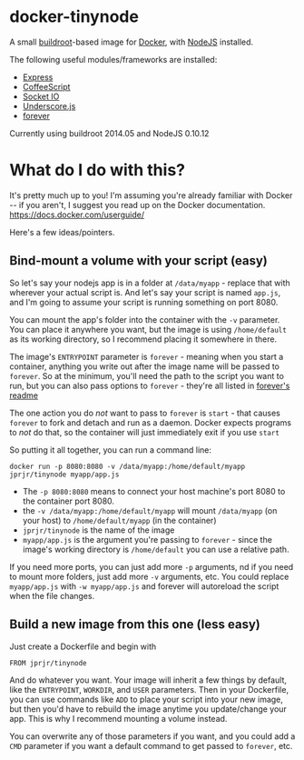 docker-tinynode
=============

A small [buildroot](http://buildroot.uclibc.org/)-based image for [Docker](http://docker.io/), with [NodeJS](http://nodejs.org/) installed.

The following useful modules/frameworks are installed:

* [Express](http://expressjs.com/) 
* [CoffeeScript](http://coffeescript.org/)
* [Socket IO](http://socket.io/)
* [Underscore.js](http://underscorejs.org/)
* [forever](https://github.com/nodejitsu/forever)

Currently using buildroot 2014.05 and NodeJS 0.10.12

# What do I do with this?

It's pretty much up to you! I'm assuming you're already familiar with Docker --
if you aren't, I suggest you read up on the Docker documentation.
https://docs.docker.com/userguide/

Here's a few ideas/pointers.

## Bind-mount a volume with your script (easy)

So let's say your nodejs app is in a folder at `/data/myapp` - replace that with wherever 
your actual script is. And let's say your script is named `app.js`, and I'm going to assume 
your script is running something on port 8080.

You can mount the app's folder into the container with the `-v` parameter. You can place it 
anywhere you want, but the image is using `/home/default` as its working directory, so I 
recommend placing it somewhere in there.

The image's `ENTRYPOINT` parameter is `forever` - meaning when you start a container, anything 
you write out after the image name will be passed to `forever`. So at the minimum, you'll need 
the path to the script you want to run, but you can also pass options to `forever` - they're all 
listed in [forever's readme](https://github.com/nodejitsu/forever/blob/master/README.md)

The one action you do *not* want to pass to `forever` is `start` - that causes `forever` to fork 
and detach and run as a daemon. Docker expects programs to *not* do that, so the container will 
just immediately exit if you use `start`

So putting it all together, you can run a command line:

`docker run -p 8080:8080 -v /data/myapp:/home/default/myapp jprjr/tinynode myapp/app.js`

* The `-p 8080:8080` means to connect your host machine's port 8080 to the container port 8080.
* the `-v /data/myapp:/home/default/myapp` will mount `/data/myapp` (on your host) to `/home/default/myapp` (in the container)
* `jprjr/tinynode` is the name of the image
* `myapp/app.js` is the argument you're passing to `forever` - since the image's working directory is `/home/default` you can use a relative path.

If you need more ports, you can just add more `-p` arguments, nd if you need to mount more 
folders, just add more `-v` arguments, etc. You could replace `myapp/app.js` with `-w myapp/app.js` 
and forever will autoreload the script when the file changes.


## Build a new image from this one (less easy)

Just create a Dockerfile and begin with

```
FROM jprjr/tinynode
```

And do whatever you want. Your image will inherit a few things by default, like 
the `ENTRYPOINT`, `WORKDIR`, and `USER` parameters. Then in your Dockerfile, you can use 
commands like `ADD` to place your script into your new image, but then you'd have to
rebuild the image anytime you update/change your app. This is why I recommend mounting a volume
instead.

You can overwrite any of those parameters if you want, and you could add a `CMD` parameter 
if you want a default command to get passed to `forever`, etc.
